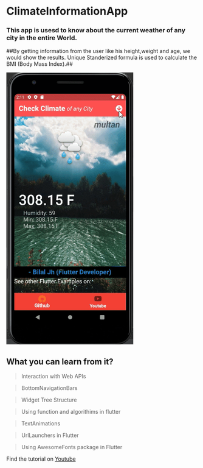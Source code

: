 # ClimateInformationApp
### This app is usesd to know about the current weather of any city in the entire World.
##By getting information from the user like his height,weight and age, we would show the results.
Unique Standerized formula is used to calculate the BMI (Body Mass Index).##



![alt text](https://github.com/bilalsaeedjh/FlutterClimateApp/blob/master/images/ClimateAppGiff.gif?raw=true)




## What you can learn from it?

  > Interaction with Web APIs

  > BottomNavigationBars
  
  > Widget Tree Structure
  
  > Using function and algorithims in flutter
  
  > TextAnimations
  
  > UrlLaunchers in Flutter
  
  > Using AwesomeFonts package in Flutter
  
  
Find the tutorial on [Youtube](https://www.youtube.com/channel/UCZSgQGG74K2yuEDnbG4U1tQ?view_as=subscriber)


